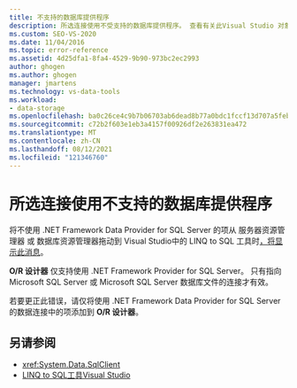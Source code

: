 ```yaml
---
title: 不支持的数据库提供程序
description: 所选连接使用不受支持的数据库提供程序。 查看有关此Visual Studio 对象关系设计器 (O/R 设计器) 消息。
ms.custom: SEO-VS-2020
ms.date: 11/04/2016
ms.topic: error-reference
ms.assetid: 4d25dfa1-8fa4-4529-9b90-973bc2ec2993
author: ghogen
ms.author: ghogen
manager: jmartens
ms.technology: vs-data-tools
ms.workload:
- data-storage
ms.openlocfilehash: ba0c26ce4c9b7b06703ab6dead8b77a0bdc1fccf13d707a5feb066006626a290
ms.sourcegitcommit: c72b2f603e1eb3a4157f00926df2e263831ea472
ms.translationtype: MT
ms.contentlocale: zh-CN
ms.lasthandoff: 08/12/2021
ms.locfileid: "121346760"
---
```

# <a name="the-selected-connection-uses-an-unsupported-database-provider"></a>所选连接使用不支持的数据库提供程序

将不使用 .NET Framework Data Provider for SQL Server 的项从 服务器资源管理器 或 数据库资源管理器拖动到 Visual Studio中的 LINQ to SQL 工具时[，将显示此消息](../data-tools/linq-to-sql-tools-in-visual-studio2.md)。

**O/R 设计器** 仅支持使用 .NET Framework Provider for SQL Server。 只有指向 Microsoft SQL Server 或 Microsoft SQL Server 数据库文件的连接才有效。

若要更正此错误，请仅将使用 .NET Framework Data Provider for SQL Server的数据连接中的项添加到 **O/R 设计器**。

## <a name="see-also"></a>另请参阅

- <xref:System.Data.SqlClient>
- [LINQ to SQL工具Visual Studio](../data-tools/linq-to-sql-tools-in-visual-studio2.md)
